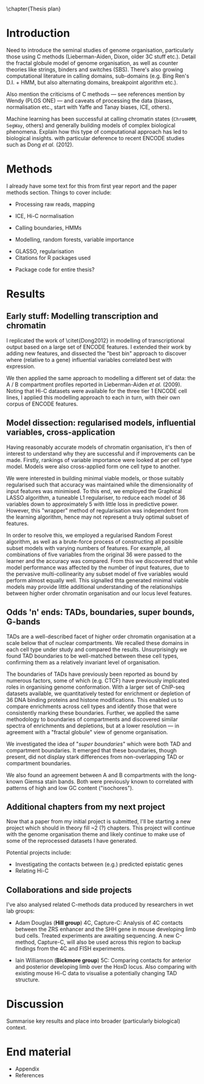 \chapter{Thesis plan}

<!-- Needs to be about ~10 chapters total. Write in markdown, use pandoc to output Word and LaTeX versions? -->

# Introduction

<!--Introduction should be ~20 pages, can be largely based on existing references from reports and the paper. -->

Need to introduce the seminal studies of genome organisation, particularly those using C methods (Lieberman-Aiden, Dixon, older 3C stuff etc.). Detail the fractal globule model of genome organisation, as well as counter theories like strings, binders and switches (SBS). There's also growing computational literature in calling domains, sub-domains (e.g. Bing Ren's D.I. + HMM, but also alternating domains, breakpoint algorithm etc.).

Also mention the criticisms of C methods — see references mention by Wendy (PLOS ONE) — and caveats of processing the data (biases, normalisation etc., start with Yaffe and Tanay biases, ICE, others).

Machine learning has been successful at calling chromatin states (`ChromHMM`, `SegWay`, others) and generally building models of complex biological phenomena. Explain how this type of computational approach has led to biological insights. with particular deference to recent ENCODE studies such as Dong _et al._ (2012).

# Methods

I already have some text for this from first year report and the paper methods section. Things to cover include:

* Processing raw reads, mapping
- ICE, Hi-C normalisation
* Calling boundaries, HMMs
- Modelling, random forests, variable importance
* GLASSO, regularisation
* Citations for R packages used
- Package code for entire thesis?

# Results

<!-- Chapters: ~20-25 pages, 10-15 figures. Some might be shorter, 10 pages and 5 figures. -->

## **Early stuff:** Modelling transcription and chromatin

I replicated the work of \citet{Dong2012} in modelling of transcriptional output based on a large set of ENCODE features. I extended their work by adding new features, and dissected the "best bin" approach to discover where (relative to a gene) influential variables correlated best with expression.

We then applied the same approach to modelling a different set of data: the A / B compartment profiles reported in Lieberman-Aiden _et al._ (2009). Noting that Hi-C datasets were available for the three tier 1 ENCODE cell lines, I applied this modelling approach to each in turn, with their own corpus of ENCODE features.

## **Model dissection**: regularised models, influential variables, cross-application

Having reasonably accurate models of chromatin organisation, it's then of interest to understand why they are successful and if improvements can be made. Firstly, rankings of variable importance were looked at per cell type model. Models were also cross-applied form one cell type to another.

We were interested in building minimal viable models, or those suitably regularised such that accuracy was maintained while the dimensionality of input features was minimised. To this end, we employed the Graphical LASSO algorithm, a tuneable L1 regulariser, to reduce each model of 36 variables down to approximately 5 with little loss in predictive power. However, this "wrapper" method of regularisation was independent from the learning algorithm, hence may not represent a truly optimal subset of features.

In order to resolve this, we employed a regularised Random Forest algorithm, as well as a brute-force process of constructing all possible subset models with varying numbers of features. For example, all combinations of five variables from the original 36 were passed to the learner and the accuracy was compared. From this we discovered that while model performance was affected by the number of input features, due to the pervasive multi-collinearity any subset model of five variables would perform almost equally well. This signalled thta generated minimal viable models may provide little additional understanding of the relationships between higher order chromatin organisation and our locus level features.


## **Odds 'n' ends**: TADs, boundaries, super bounds, G-bands

TADs are a well-described facet of higher order chromatin organisation at a scale below that of nuclear compartments. We recalled these domains in each cell type under study and compared the results. Unsurprisingly we found TAD boundaries to be well-matched between these cell types, confirming them as a relatively invariant level of organisation.

The boundaries of TADs have previously been reported as bound by numerous factors, some of which (e.g. CTCF) have previously implicated roles in organising genome conformation. With a larger set of ChIP-seq datasets available, we quantitatively tested for enrichment or depletion of 36 DNA binding proteins and histone modifications. This enabled us to compare enrichments across cell types and identify those that were consistently marking these boundaries. Further, we applied the same methodology to boundaries of compartments and discovered similar spectra of enrichments and depletions, but at a lower resolution — in agreement with a "fractal globule" view of genome organisation.

We investigated the idea of "_super boundaries_" which were both TAD and compartment boundaries. It emerged that these boundaries, though present, did not display stark differences from non-overlapping TAD or compartment boundaries.

We also found an agreement between A and B compartments with the long-known Giemsa stain bands. Both were previously known to correlated with patterns of high and low GC content ("isochores").

## Additional chapters from my next project

Now that a paper from my initial project is submitted, I'll be starting a new project which should in theory fill ~2 (?) chapters. This project will continue with the genome organisation theme and likely continue to make use of some of the reprocessed datasets I have generated.

Potential projects include:

* Investigating the contacts between (e.g.) predicted epistatic genes
* Relating Hi-C


## Collaborations and side projects

I've also analysed related C-methods data produced by researchers in wet lab groups:

* Adam Douglas (**Hill group**) 4C, Capture-C: Analysis of 4C contacts between the ZRS enhancer and the SHH gene in mouse developing limb bud cells. Treated experiments are awaiting sequencing. A new C-method, Capture-C, will also be used across this region to backup findings from the 4C and FISH experiments.

* Iain Williamson (**Bickmore group**) 5C: Comparing contacts for anterior and posterior developing limb over the HoxD locus. Also comparing with existing mouse Hi-C data to visualise a potentially changing TAD structure.

# Discussion

Summarise key results and place into broader (particularly biological) context.

# End material

- Appendix
- References
